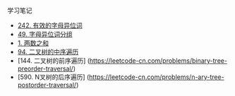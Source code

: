 学习笔记

- [242. 有效的字母异位词](https://leetcode-cn.com/problems/valid-anagram/)
- [49. 字母异位词分组](https://leetcode-cn.com/problems/group-anagrams/)
- [1. 两数之和](https://leetcode-cn.com/problems/two-sum/)
- [94. 二叉树的中序遍历](https://leetcode-cn.com/problems/binary-tree-inorder-traversal/)
- [144. 二叉树的前序遍历] (https://leetcode-cn.com/problems/binary-tree-preorder-traversal/)
- [590. N叉树的后序遍历] (https://leetcode-cn.com/problems/n-ary-tree-postorder-traversal/)